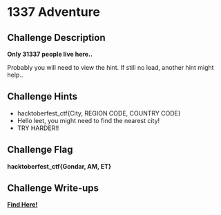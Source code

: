 # 1337 Adventure

## Challenge Description

**Only 31337 people live here..**

Probably you will need to view the hint. If still no lead, another hint might help..

## Challenge Hints

- hacktoberfest_ctf{City, REGION CODE, COUNTRY CODE}
- Hello leet, you might need to find the nearest city!
- TRY HARDER!!

## Challenge Flag

**hacktoberfest_ctf{Gondar, AM, ET}**

## Challenge Write-ups

**[Find Here!](https://github.com/Hacktoberfest-Nepal/Hacktoberfest_CTF/tree/master/Writeups/OSINT/Intermediate/1337%20Adventure)**

